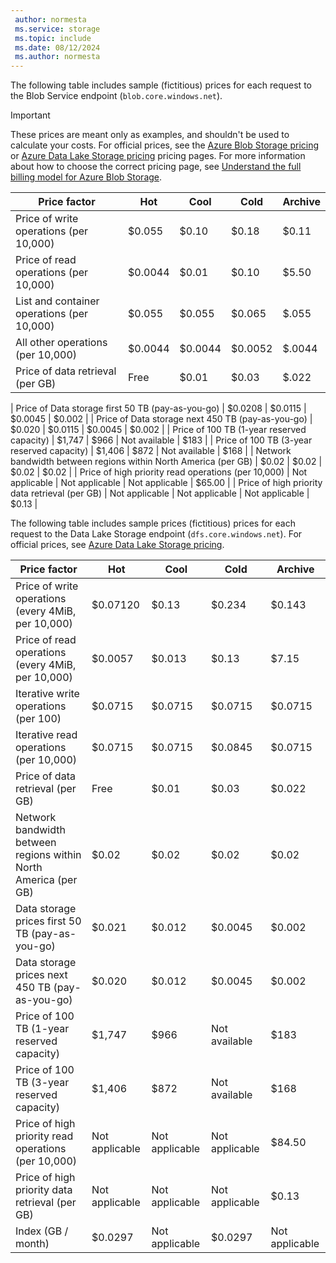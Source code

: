 ```yaml
---
 author: normesta
 ms.service: storage
 ms.topic: include
 ms.date: 08/12/2024
 ms.author: normesta
---
```


The following table includes sample (fictitious) prices for each request to the Blob Service endpoint (`blob.core.windows.net`). 

> [!IMPORTANT]
> These prices are meant only as examples, and shouldn't be used to calculate your costs. For official prices, see the [Azure Blob Storage pricing](https://azure.microsoft.com/pricing/details/storage/blobs/) or [Azure Data Lake Storage pricing](https://azure.microsoft.com/pricing/details/storage/data-lake/) pricing pages. For more information about how to choose the correct pricing page, see [Understand the full billing model for Azure Blob Storage](../articles/storage/common/storage-plan-manage-costs.md).

| Price factor                                                    | Hot            | Cool           | Cold           | Archive |
|-----------------------------------------------------------------|----------------|----------------|----------------|---------|
| Price of write operations (per 10,000)                          | $0.055         | $0.10          | $0.18          | $0.11   |
| Price of read operations (per 10,000)                           | $0.0044        | $0.01          | $0.10          | $5.50   |
| List and container operations (per 10,000)                      | $0.055         | $0.055         | $0.065         | $.055   |
| All other operations (per 10,000)                               | $0.0044        | $0.0044        | $0.0052        | $.0044  |
| Price of data retrieval (per GB)                                | Free           | $0.01          | $0.03          | $.022   |

| Price of Data storage first 50 TB (pay-as-you-go)               | $0.0208        | $0.0115        | $0.0045        | $0.002  |
| Price of Data storage next 450 TB (pay-as-you-go)               | $0.020         | $0.0115        | $0.0045        | $0.002  |
| Price of 100 TB (1-year reserved capacity)                      | $1,747         | $966           | Not available  | $183    |
| Price of 100 TB (3-year reserved capacity)                      | $1,406         | $872           | Not available  | $168    |
| Network bandwidth between regions within North America (per GB) | $0.02          | $0.02          | $0.02          | $0.02   |
| Price of high priority read operations (per 10,000)             | Not applicable | Not applicable | Not applicable | $65.00  |
| Price of high priority data retrieval (per GB)                  | Not applicable | Not applicable | Not applicable | $0.13   |

The following table includes sample prices (fictitious) prices for each request to the Data Lake Storage endpoint (`dfs.core.windows.net`). For official prices, see [Azure Data Lake Storage pricing](https://azure.microsoft.com/pricing/details/storage/data-lake/). 

| Price factor                                                    | Hot            | Cool           | Cold           | Archive        |
|-----------------------------------------------------------------|----------------|----------------|----------------|----------------|
| Price of write operations (every 4MiB, per 10,000)              | $0.07120       | $0.13          | $0.234         | $0.143         |
| Price of read operations (every 4MiB, per 10,000)               | $0.0057        | $0.013         | $0.13          | $7.15          |
| Iterative write operations (per 100)                            | $0.0715        | $0.0715        | $0.0715        | $0.0715        |
| Iterative read operations (per 10,000)                          | $0.0715        | $0.0715        | $0.0845        | $0.0715        |
| Price of data retrieval (per GB)                                | Free           | $0.01          | $0.03          | $0.022         |
| Network bandwidth between regions within North America (per GB) | $0.02          | $0.02          | $0.02          | $0.02          |
| Data storage prices first 50 TB (pay-as-you-go)                 | $0.021         | $0.012         | $0.0045        | $0.002         |
| Data storage prices next 450 TB (pay-as-you-go)                 | $0.020         | $0.012         | $0.0045        | $0.002         |
| Price of 100 TB (1-year reserved capacity)                      | $1,747         | $966           | Not available  | $183           |
| Price of 100 TB (3-year reserved capacity)                      | $1,406         | $872           | Not available  | $168           |
| Price of high priority read operations (per 10,000)             | Not applicable | Not applicable | Not applicable | $84.50         |
| Price of high priority data retrieval (per GB)                  | Not applicable | Not applicable | Not applicable | $0.13          |
| Index (GB / month)                                              | $0.0297        | Not applicable | $0.0297        | Not applicable |